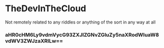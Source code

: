 # TheDevInTheCloud
Not remotely related to any riddles or anything of the sort in any way at all

### aHR0cHM6Ly9vdmVycG93ZXJlZGNvZGluZy5naXRodWIuaW8vdWV3ZWJzaXRlLw==
